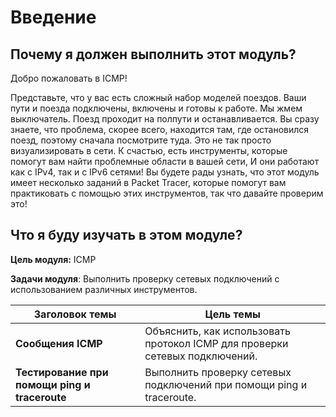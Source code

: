 # Введение

<!-- 13.0.1 -->
##  Почему я должен выполнить этот модуль?

Добро пожаловать в ICMP! 

Представьте, что у вас есть сложный набор моделей поездов. Ваши пути и поезда подключены, включены и готовы к работе. Мы жмем выключатель. Поезд проходит на полпути и останавливается. Вы сразу знаете, что проблема, скорее всего, находится там, где остановился поезд, поэтому сначала посмотрите туда. Это не так просто визуализировать в сети. К счастью, есть инструменты, которые помогут вам найти проблемные области в вашей сети, И они работают как с IPv4, так и с IPv6 сетями! Вы будете рады узнать, что этот модуль имеет несколько заданий в  Packet Tracer, которые помогут вам практиковать с помощью этих инструментов, так что давайте проверим  это!

<!-- 13.0.2 -->
##  Что я буду изучать в этом модуле?

**Цель модуля:** ICMP

**Задачи модуля**: Выполнить проверку сетевых подключений с использованием различных инструментов.

| **Заголовок темы** | **Цель темы** |
| --- | --- |
| **Сообщения ICMP** | Объяснить, как использовать протокол ICMP для проверки сетевых подключений. |
| **Тестирование при помощи ping и traceroute** | Выполнить проверку сетевых подключений при помощи ping и traceroute. |



